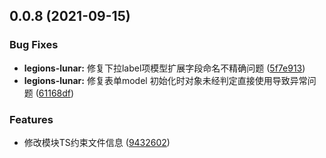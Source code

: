 <a name="0.0.8"></a>
## 0.0.8 (2021-09-15)


### Bug Fixes

* **legions-lunar:** 修复下拉label项模型扩展字段命名不精确问题 ([5f7e913](https://github.com/duanguang/legion-guard/commit/5f7e913))
* **legions-lunar:** 修复表单model 初始化时对象未经判定直接使用导致异常问题 ([61168df](https://github.com/duanguang/legion-guard/commit/61168df))


### Features

* 修改模块TS约束文件信息 ([9432602](https://github.com/duanguang/legion-guard/commit/9432602))



